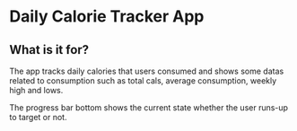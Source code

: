# Daily Calorie Tracker App

## What is it for?

The app tracks daily calories that users consumed and shows some datas related to consumption such as total cals, average consumption, weekly high and lows.

The progress bar bottom shows the current state whether the user runs-up to target or not.



